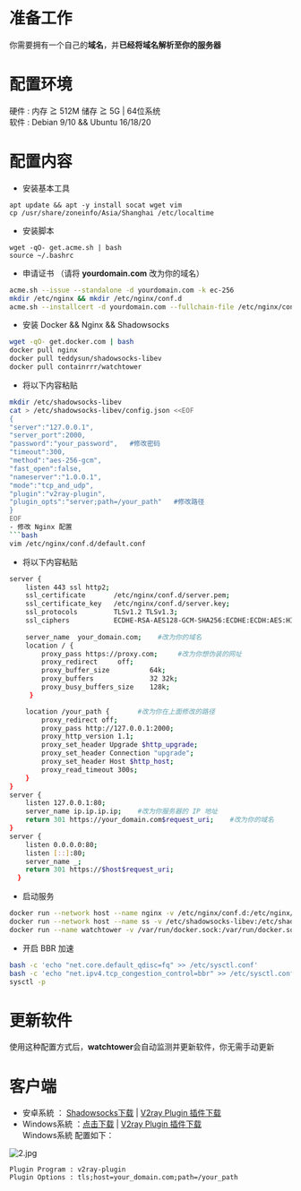# 准备工作
你需要拥有一个自己的**域名**，并**已经将域名解析至你的服务器**    
# 配置环境
硬件 : 内存 ≧ 512M 储存 ≧ 5G | 64位系统			
软件 : Debian 9/10 && Ubuntu 16/18/20
# 配置内容
- 安装基本工具
```
apt update && apt -y install socat wget vim     
cp /usr/share/zoneinfo/Asia/Shanghai /etc/localtime
```
- 安装脚本
```
wget -qO- get.acme.sh | bash 
source ~/.bashrc
```
- 申请证书 （请将 **yourdomain.com** 改为你的域名）
```bash
acme.sh --issue --standalone -d yourdomain.com -k ec-256
mkdir /etc/nginx && mkdir /etc/nginx/conf.d
acme.sh --installcert -d yourdomain.com --fullchain-file /etc/nginx/conf.d/server.pem --key-file /etc/nginx/conf.d/server.key --ecc
```
- 安装 Docker && Nginx && Shadowsocks
```bash
wget -qO- get.docker.com | bash
docker pull nginx
docker pull teddysun/shadowsocks-libev
docker pull containrrr/watchtower
```
- 将以下内容粘贴 
```bash
mkdir /etc/shadowsocks-libev
cat > /etc/shadowsocks-libev/config.json <<EOF
{
"server":"127.0.0.1",
"server_port":2000,
"password":"your_password",   #修改密码
"timeout":300,
"method":"aes-256-gcm",
"fast_open":false,
"nameserver":"1.0.0.1",
"mode":"tcp_and_udp",
"plugin":"v2ray-plugin",
"plugin_opts":"server;path=/your_path"   #修改路径
}
EOF
- 修改 Nginx 配置
```bash
vim /etc/nginx/conf.d/default.conf
```
- 将以下内容粘贴
```bash
server {
    listen 443 ssl http2;                                                       
    ssl_certificate       /etc/nginx/conf.d/server.pem;  
    ssl_certificate_key   /etc/nginx/conf.d/server.key;
    ssl_protocols         TLSv1.2 TLSv1.3;                    
    ssl_ciphers           ECDHE-RSA-AES128-GCM-SHA256:ECDHE:ECDH:AES:HIGH:!NULL:!aNULL:!MD5:!ADH:!RC4:!DH:!DHE;
    
    server_name  your_domain.com;    #改为你的域名
    location / {
        proxy_pass https://proxy.com;     #改为你想伪装的网址
        proxy_redirect     off;
        proxy_buffer_size          64k; 
        proxy_buffers              32 32k; 
        proxy_busy_buffers_size    128k;
     }

    location /your_path {       #改为你在上面修改的路径
        proxy_redirect off;
        proxy_pass http://127.0.0.1:2000;
        proxy_http_version 1.1;
        proxy_set_header Upgrade $http_upgrade;
        proxy_set_header Connection "upgrade";
        proxy_set_header Host $http_host;
        proxy_read_timeout 300s;
    }
}
server {
    listen 127.0.0.1:80;
    server_name ip.ip.ip.ip;    #改为你服务器的 IP 地址
    return 301 https://your_domain.com$request_uri;    #改为你的域名
}
server {
    listen 0.0.0.0:80;
    listen [::]:80;
    server_name _;
    return 301 https://$host$request_uri;
  }
```
- 启动服务  
```bash
docker run --network host --name nginx -v /etc/nginx/conf.d:/etc/nginx/conf.d --restart=always -d nginx
docker run --network host --name ss -v /etc/shadowsocks-libev:/etc/shadowsocks-libev --restart=always -d teddysun/shadowsocks-libev
docker run --name watchtower -v /var/run/docker.sock:/var/run/docker.sock --restart unless-stopped -d containrrr/watchtower --cleanup
```
- 开启 BBR 加速 
```bash
bash -c 'echo "net.core.default_qdisc=fq" >> /etc/sysctl.conf'
bash -c 'echo "net.ipv4.tcp_congestion_control=bbr" >> /etc/sysctl.conf'
sysctl -p
```
# 更新软件
使用这种配置方式后，**watchtower**会自动监测并更新软件，你无需手动更新

# 客户端
- 安卓系統 ： [Shadowsocks下载](https://github.com/shadowsocks/shadowsocks-android/releases) | [V2ray Plugin 插件下载](https://github.com/teddysun/v2ray-plugin-android/releases)    
- Windows系統 ：[点击下载](https://github.com/shadowsocks/shadowsocks-windows/releases) | [V2ray Plugin 插件下载](https://github.com/teddysun/v2ray-plugin/releases)    
Windows系統 配置如下：  

![2.jpg](https://github.com/charlieethan/firewall-proxy/blob/master/photos/4.jpg)

`Plugin Program : v2ray-plugin`		
`Plugin Options : tls;host=your_domain.com;path=/your_path`		